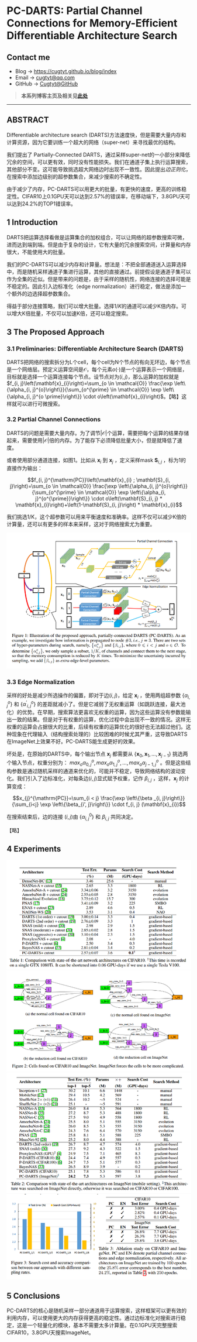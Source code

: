 # PC-DARTS: Partial Channel Connections for Memory-Efficient Differentiable Architecture Search

## Contact me

* Blog -> <https://cugtyt.github.io/blog/index>
* Email -> <cugtyt@qq.com>
* GitHub -> [Cugtyt@GitHub](https://github.com/Cugtyt)

> **本系列博客主页及相关见**[**此处**](https://cugtyt.github.io/blog/papers/index)

---

<head>
    <script src="https://cdn.mathjax.org/mathjax/latest/MathJax.js?config=TeX-AMS-MML_HTMLorMML" type="text/javascript"></script>
    <script type="text/x-mathjax-config">
        MathJax.Hub.Config({
            tex2jax: {
            skipTags: ['script', 'noscript', 'style', 'textarea', 'pre'],
            inlineMath: [['$','$']]
            }
        });
    </script>
</head>

## ABSTRACT

Differentiable architecture search (DARTS)方法速度快，但是需要大量内存和计算资源，因为它要训练一个超大的网络（super-net）来寻找最优的结构。

我们提出了 Partially-Connected DARTS，通过采样super-net的一小部分来降低冗余的空间，可以更有效，同时没有性能损失。我们在通道子集上执行运算搜索，其他部分不变。这可能导致挑选超大网络边时出现不一致性。因此提出*边正则化*，在搜索中添加边级别的超参数集合，来减少搜索的不确定性。

由于减少了内存，PC-DARTS可以用更大的批量，有更快的速度，更高的训练稳定性。CIFAR10上0.1GPU天可以达到2.57%的错误率，在移动端下，3.8GPU天可以达到24.2%的TOP1错误率。

## 1 Introduction

DARTS把运算选择看做是运算集合的加权组合，可以让网络的超参数搜索可微，进而达到端到端。但是由于复杂的设计，它有大量的冗余搜索空间，计算量和内存很大，不能使用大的批量。

我们的PC-DARTS可以减少内存和计算量。想法是：不把全部通道送入运算选择中，而是随机采样通道子集进行运算，其他的直接通过。前提假设是通道子集可以作为全集的近似。但是带来的问题是，由于采样的随机性，网络连接的选择可能是不稳定的。因此引入边标准化（edge normalization）进行稳定，做法是添加一个额外的边选择超参数集合。

得益于部分连接策略，我们可以增大批量。选择$1/K$的通道可以减少K倍内存。可以增大K倍批量，不仅可以加速K倍，还可以稳定搜索。

## 3 The Proposed Approach

### 3.1 Preliminaries: Differentiable Architecture Search (DARTS)

DARTS把网络的搜索拆分为L个cell，每个cell为N个节点的有向无环边，每个节点是一个网络层。预定义运算空间是$\mathcal{O}$，每个元素$o(\cdot)$是一个运算表示一个网络层，目标就是选择一个运算连接每个节点。设节点对为$(i, j)$，那么运算的加权就是$f_{i, j}\left(\mathbf{x}_{i}\right)=\sum_{o \in \mathcal{O}} \frac{\exp \left\{\alpha_{i, j}^{o}\right\}}{\sum_{o^{\prime} \in \mathcal{O}} \exp \left\{\alpha_{i, j}^{o \prime}\right\}} \cdot o\left(\mathbf{x}_{i}\right)$。【略】这样就可以进行可微搜索。

### 3.2 Partial Channel Connections

DARTS的问题是需要大量内存。为了调节$|\mathcal{O}|$个运算，需要把每个运算的结果存储起来，需要使用$|\mathcal{O}|$倍的内存。为了能存下必须降低批量大小，但是就降低了速度。

或者使用部分通道连接，如图1。比如从 $\mathbf{x}_{i}$ 到 $\mathbf{x}_{j}$ ，定义采样mask $\mathbf{S}_{i, j}$ ，标为1的直接作为输出：

$$f_{i, j}^{\mathrm{PC}}\left(\mathbf{x}_{i} ; \mathbf{S}_{i, j}\right)=\sum_{o \in \mathcal{O}} \frac{\exp \left\{\alpha_{i, j}^{o}\right\}}{\sum_{o^{\prime} \in \mathcal{O}} \exp \left\{\alpha_{i, j}^{o^{\prime}}\right\}} \cdot o\left(\mathbf{S}_{i, j} * \mathbf{x}_{i}\right)+\left(1-\mathbf{S}_{i, j}\right) * \mathbf{x}_{i}$$

我们挑选1/K，这个超参数可以用来平衡速度和准确率。这样不仅可以减少K倍的计算量，还可以有更多的样本来采样，这对于网络搜索尤为重要。

![](R/pc-darts-fig1.png)

### 3.3 Edge Normalization

采样的好处是减少所选操作的偏置，即对于边$(i, j)$，给定 $\mathbf{x}_{i}$ ，使用两组超参数  $\left\{\alpha_{i, j}^{o}\right\}$ 和 $\left\{{\alpha^{\prime}}_{i, j}^{o}\right\}$ 的差距就减小了。但是它减弱了无权重运算（如跳跃连接，最大池化）的优势。在早期，搜索算法更喜欢无权重的运算，因为这些运算没有参数能输出一致的结果。但是对于有权重的运算，优化过程中会出现不一致的情况。这样无权重的运算会占据很大的比重，后续有权重的运算优化的很好也无法超过他们。这种现象在代理输入（结构搜索处理的）比较困难的时候尤其严重，这导致DARTS在ImageNet上效果不好。PC-DARTS能生成更好的效果。

坏处是，在原始的DARTS中，每个输出节点 $\mathbf{x}_{j}$ 都需要从 $\{ \mathbf{x}_{0}, \mathbf{x}_{1}, \dots, \mathbf{x}_{j-1} \}$ 挑选两个输入节点，权重分别为： $max_o \alpha ^ o _ {0, j}, max_o \alpha ^ o _ {1, j}, \dots, max_o \alpha ^ o _ {j-1, j}$ 。但是这些结构参数是通过随机采样的通道来优化的，可能并不稳定，导致网络结构的波动变化。我们引入了边标准化，对每条边$(i, j)$显式赋予权重，记作 $\beta_{i,j}$ ，这样，$\mathbf{x}_{j}$ 的计算变成：

$$x_{j}^{\mathrm{PC}}=\sum_{i < j} \frac{\exp \left\{\beta _{i, j}\right\}}{\sum_{i<j} \exp \left\{\beta_{i', j}\right\}} \cdot f_{i, j} (\mathbf{x}_{i})$$

在搜索结束后，边的连接 $(i, j)$由 $\{ \alpha_ {i,j} ^ 0 \}$ 和 $\beta_ {i, j}$ 共同决定。

【略】

## 4 Experiments

![](R/pc-darts-tab1.png)
![](R/pc-darts-fig2.png)
![](R/pc-darts-tab2.png)
![](R/pc-darts-tab3-fig3.png)

## 5 Conclusions

PC-DARTS的核心是随机采样一部分通道用于运算搜索，这样框架可以更有效的利用内存，可以使用更大的内存获得更高的稳定性。通过边标准化对搜索进行稳定，这是一个轻量化的模块，基本不需要太多计算量。在0.1GPU天完整搜索CIFAR10，3.8GPU天搜索ImageNet。